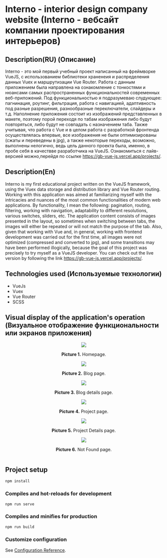 # Interno - interior design company website (Interno - вебсайт компании проектирования интерьеров)

## Description(RU) (Описание)
Interno - это мой первый учебный проект написанный на фреймворке VueJS, с использованием библиотеки храненеия и распределения данных Vuex и маршрутизации Vue Router. Работа с данным приложением была направлена на ознакомление с тонкостями и нюансами самых распространенных функциональностей современных веб-приложений. Под функциональностью я подразумеваю слудующее: пагнинация, роутинг, фильтрация, работа с навигацией, адаптивность под разные разрешения, разнообразные переключатели, слайдеры и т.д. Наполнение приложения состоит из изображений представленных в макете, поэтому порой переходя по табам изображения либо будут повторяться, либо будут не совпадать с назначением таба. Также учитывая, что работа с Vue и в целом работа с разработкой фронтенда осуществлялась впервые, все изображения не были оптимизированы (сжаты и переведены в jpg), а также некоторые переходы, возможно, выполнены нелогично, ведь цель данного проекта была, именно, в пробе себя в качествве разработчика на VueJS. Ознакомиться с лайв-версией можно,перейдя по ссылке  https://gb-vue-js.vercel.app/projects/. 

## Description(En)
Interno is my first educational project written on the VueJS framework, using the Vuex data storage and distribution library and Vue Router routing. Working with this application was aimed at familiarizing myself with the intricacies and nuances of the most common functionalities of modern web applications. By functionality, I mean the following: pagination, routing, filtering, working with navigation, adaptability to different resolutions, various switches, sliders, etc. The application content consists of images presented in the layout, so sometimes when switching between tabs, the images will either be repeated or will not match the purpose of the tab. Also, given that working with Vue and, in general, working with frontend development was carried out for the first time, all images were not optimized (compressed and converted to jpg), and some transitions may have been performed illogically, because the goal of this project was precisely to try myself as a VueJS developer. You can check out the live version by following the link https://gb-vue-js.vercel.app/projects/.

## Technologies used (Используемые технологии)
* VueJs
* Vuex
* Vue Router
* SCSS

## Visual display of the application's operation (Визуальное отображение функциональности или экранов приложения)
<div style="display: flex; flex-direction: column; justify-content: center; align-items: center;">
  <div style="text-align: center; max-width: 500px;">
    <img src="src/assets/img/projectDescription/homepage.png"/>
    <p><b>Picture 1.</b> Homepage.</p>
  </div>
  <div style="text-align: center; max-width: 500px;">
    <img src="src/assets/img/projectDescription/blogPage.png"/>
    <p><b>Picture 2.</b> Blog page.</p>
  </div>
  <div style="text-align: center;  max-width: 500px;">
    <img src="src/assets/img/projectDescription/blogDetailsPage.png"/>
    <p><b>Picture 3.</b> Blog details page.</p>
  </div>
  <div style="text-align: center;  max-width: 500px;">
    <img src="src/assets/img/projectDescription/projectPage.png"/>
    <p><b>Picture 4.</b> Project page.</p>
  </div>
  <div style="text-align: center;  max-width: 500px;">
    <img src="src/assets/img/projectDescription/projectDetailsPage.png"/>
    <p><b>Picture 5.</b> Project Details page.</p>
  </div>
  <div style="text-align: center;  max-width: 500px;">
    <img src="src/assets/img/projectDescription/notFoundPage.png"/>
    <p><b>Picture 6.</b> Not Found page.</p>
  </div>
</div>




## Project setup
```
npm install
```

### Compiles and hot-reloads for development
```
npm run serve
```

### Compiles and minifies for production
```
npm run build
```

### Customize configuration
See [Configuration Reference](https://cli.vuejs.org/config/).
